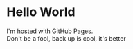 <!DOCTYPE html>
<html>
<body>
<h1>Hello World</h1>
<p>I'm hosted with GitHub Pages.<br>
Don't be a fool, back up is cool, it's better</p>
</body>
</html>